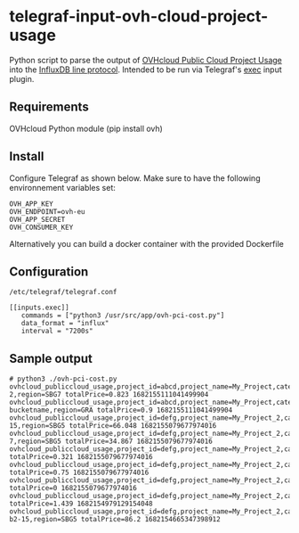 # telegraf-input-ovh-cloud-project-usage
Python script to parse the output of [OVHcloud Public Cloud Project Usage](https://api.ovh.com/console/#/cloud/project/%7BserviceName%7D/usage/current~GET) into the [InfluxDB line protocol](https://docs.influxdata.com/influxdb/latest/reference/syntax/line-protocol/). Intended to be run via Telegraf's [exec](https://github.com/influxdata/telegraf/tree/master/plugins/inputs/exec) input plugin.

## Requirements
OVHcloud Python module (pip install ovh)

## Install
Configure Telegraf as shown below. Make sure to have the following environnement variables set:
```
OVH_APP_KEY
OVH_ENDPOINT=ovh-eu
OVH_APP_SECRET
OVH_CONSUMER_KEY
```
Alternatively you can build a docker container with the provided Dockerfile

## Configuration

`/etc/telegraf/telegraf.conf`
```
[[inputs.exec]]
   commands = ["python3 /usr/src/app/ovh-pci-cost.py"]
   data_format = "influx"
   interval = "7200s"

```

## Sample output
```
# python3 ./ovh-pci-cost.py 
ovhcloud_publiccloud_usage,project_id=abcd,project_name=My_Project,category=hourlyUsage,reference=d2-2,region=SBG7 totalPrice=0.823 1682155111041499904
ovhcloud_publiccloud_usage,project_id=abcd,project_name=My_Project,category=hourlyUsage,bucketName=s3-bucketname,region=GRA totalPrice=0.9 1682155111041499904
ovhcloud_publiccloud_usage,project_id=defg,project_name=My_Project_2,category=hourlyUsage,reference=b2-15,region=SBG5 totalPrice=66.048 1682155079677974016
ovhcloud_publiccloud_usage,project_id=defg,project_name=My_Project_2,category=hourlyUsage,reference=b2-7,region=SBG5 totalPrice=34.867 1682155079677974016
ovhcloud_publiccloud_usage,project_id=defg,project_name=My_Project_2,category=hourlyUsage,region=BHS3 totalPrice=0.321 1682155079677974016
ovhcloud_publiccloud_usage,project_id=defg,project_name=My_Project_2,category=hourlyUsage,region=SBG5 totalPrice=0.75 1682155079677974016
ovhcloud_publiccloud_usage,project_id=defg,project_name=My_Project_2,category=hourlyUsage,region=GRA totalPrice=0 1682155079677974016
ovhcloud_publiccloud_usage,project_id=defg,project_name=My_Project_2,category=resourcesUsage,type=gateway totalPrice=1.439 1682154979129154048
ovhcloud_publiccloud_usage,project_id=defg,project_name=My_Project_2,category=monthlyUsage,reference=win-b2-15,region=SBG5 totalPrice=86.2 1682154665347398912


```
